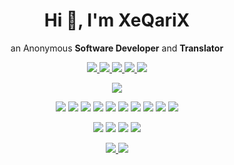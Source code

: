 <h1 align='center'>
  Hi 👋, I'm XeQariX
</h1>

<p align="center">
  an Anonymous <b>Software Developer</b> and <b>Translator</b>
</p>

<p align="center">
  <a href="mailto:xeqarix@pm.me">
    <img src="https://img.shields.io/badge/ProtonMail-8B89CC?style=for-the-badge&logo=ProtonMail&logoColor=white" />
  </a>
  <a href="https://github.com/XeQariX">
    <img src="https://img.shields.io/badge/GitHub-181717?style=for-the-badge&logo=GitHub&logoColor=white" />
  </a>
  <a href="https://gitlab.com/XeQariX">
    <img src="https://img.shields.io/badge/GitLab-FCA121?style=for-the-badge&logo=GitLab&logoColor=white" />
  </a>
  <a href="https://www.reddit.com/user/XeQariX/">
    <img src="https://img.shields.io/badge/Reddit-FF4500?style=for-the-badge&logo=Reddit&logoColor=white" />
  </a>
  <a href="https://stackoverflow.com/users/14683627/xeqarix">
    <img src="https://img.shields.io/badge/Stack_Overflow-FE7A16?style=for-the-badge&logo=Stack-Overflow&logoColor=white" />
  </a>
</p>

<p align="center">
  <img src="https://github-readme-stats.vercel.app/api?username=XeQariX&show_icons=true&theme=gruvbox&include_all_commits=true&custom_title=My%20GitHub%20Stats" />
</p>

<p align='center'>
  <img src="https://img.shields.io/badge/C-A8B9CC?style=for-the-badge&logo=C&logoColor=white" />
  <img src="https://img.shields.io/badge/C++-00599C?style=for-the-badge&logo=C%2B%2B&logoColor=white" />
  <img src="https://img.shields.io/badge/C%23-239120?style=for-the-badge&logo=C-Sharp&logoColor=white" />
  <img src="https://img.shields.io/badge/Java-007396?style=for-the-badge&logo=Java&logoColor=white" />
  <img src="https://img.shields.io/badge/Lua-2C2D72?style=for-the-badge&logo=Lua&logoColor=white" />
  <img src="https://img.shields.io/badge/Perl-39457E?style=for-the-badge&logo=Perl&logoColor=white" />
  <img src="https://img.shields.io/badge/Python-3776AB?style=for-the-badge&logo=Python&logoColor=white" />
  <img src="https://img.shields.io/badge/Ruby-CC342D?style=for-the-badge&logo=Ruby&logoColor=white" />
  <img src="https://img.shields.io/badge/Scala-DC322F?style=for-the-badge&logo=Scala&logoColor=white" />
  <img src="https://img.shields.io/badge/Shell_Script-4EAA25?style=for-the-badge&logo=GNU-Bash&logoColor=white" />
</p>

<p align='center'>
  <img src="https://img.shields.io/badge/CSS3-1572B6?style=for-the-badge&logo=CSS3&logoColor=white" />
  <img src="https://img.shields.io/badge/HTML5-E34F26?style=for-the-badge&logo=HTML5&logoColor=white" />
  <img src="https://img.shields.io/badge/JavaScript-F7DF1E?style=for-the-badge&logo=JavaScript&logoColor=white" />
  <img src="https://img.shields.io/badge/PHP-777BB4?style=for-the-badge&logo=PHP&logoColor=white" />
</p>

<p align='center'>
  <a href="https://tails.boum.org/">
    <img src="https://img.shields.io/badge/Tails-56347C?style=for-the-badge&logo=Tails&logoColor=white" />
  </a>
  <a href="https://www.torproject.org/">
    <img src="https://img.shields.io/badge/Tor-7E4798?style=for-the-badge&logo=Tor&logoColor=white" />
  </a>
</p>

